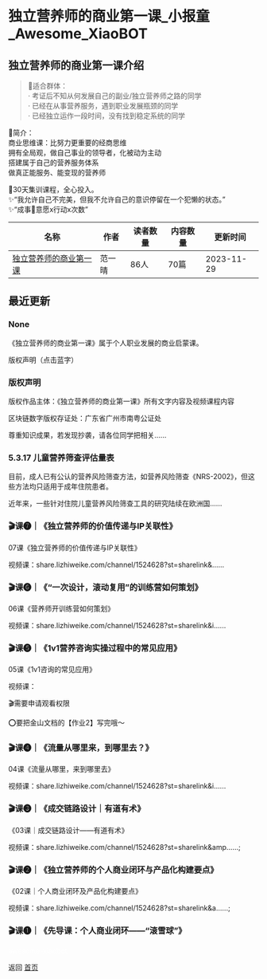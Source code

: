# 独立营养师的商业第一课_小报童_Awesome_XiaoBOT

## 独立营养师的商业第一课介绍
> 🔹适合群体：    
· 考证后不知从何发展自己的副业/独立营养师之路的同学    
· 已经在从事营养服务，遇到职业发展瓶颈的同学    
· 已经独立运作一段时间，没有找到稳定系统的同学    
    
🔹简介：    
商业思维课：比努力更重要的经商思维    
拥有全局观，做自己事业的领导者，化被动为主动    
搭建属于自己的营养服务体系    
做真正能服务、能变现的营养师    
    
🔹30天集训课程，全心投入。    
✨“我允许自己不完美，但我不允许自己的意识停留在一个犯懒的状态。”    
✨“成事🟰意愿x行动x次数”  
  


|名称|作者|读者数量|内容数量|更新时间|
|---|---|---|---|---|
|[独立营养师的商业第一课](https://xiaobot.net/p/fanyiqing02?refer=0b133df9-27dc-423b-8101-639049001c13)|范一晴|86人|70篇|2023-11-29|

## 最近更新
### None

《独立营养师的商业第一课》属于个人职业发展的商业启蒙课。

版权声明（点击蓝字）

### 版权声明

版权作品主体：《独立营养师的商业第一课》所有文字内容及视频课程内容

区块链数字版权存证处：广东省广州市南粤公证处

尊重知识成果，若发现抄袭，请各位同学把相关......

### 5.3.17 儿童营养筛查评估量表

目前，成人已有公认的营养风险筛查方法，如营养风险筛查《NRS-2002》，但这些方法均只适用于成年住院患者。

近年来，一些针对住院儿童营养风险筛查工具的研究陆续在欧洲国......

### 🎬课❼｜《独立营养师的价值传递与IP关联性》

07课《独立营养师的价值传递与IP关联性》

视频课：share.lizhiweike.com/channel/1524628?st=sharelink&......

### 🎬课❻｜《“一次设计，滚动复用”的训练营如何策划》

06课《营养师开训练营如何策划》

视频课：share.lizhiweike.com/channel/1524628?st=sharelink&i......

### 🎬课❺｜《1v1营养咨询实操过程中的常见应用》

05课《1v1咨询的常见应用》

视频课：

🎬需要申请观看权限

⭕️要把金山文档的【作业2】写完哦～

### 🎬课❹｜《流量从哪里来，到哪里去？》

04课《流量从哪里，来到哪里去》

视频课：share.lizhiweike.com/channel/1524628?st=sharelink&i......

### 🎬课❸｜《成交链路设计｜有道有术》

《03课｜成交链路设计——有道有术》

视频课：share.lizhiweike.com/channel/1524628?st=sharelink&amp......;

### 🎬课❷｜《独立营养师的个人商业闭环与产品化构建要点》

《02课｜个人商业闭环及产品化构建要点》

视频课：share.lizhiweike.com/channel/1524628?st=sharelink&a......;

### 🎬课❶｜《先导课：个人商业闭环——“滚雪球”》


<a href="https://github.com/Reno9527/awesome-xiaobot" style="color: white; text-decoration: none;">awesome-xiaobot</a>

返回 [首页](../README.md)
